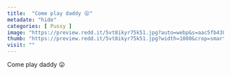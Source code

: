 ```yaml
---
title:  "Come play daddy 😛"
metadate: "hide"
categories: [ Pussy ]
image: "https://preview.redd.it/5vt8ikyr75k51.jpg?auto=webp&s=aac5fb438e4072e0d5abbece2ed4ab14fb6cd066"
thumb: "https://preview.redd.it/5vt8ikyr75k51.jpg?width=1080&crop=smart&auto=webp&s=886c0e899645fd03aa2091981171c85c2d6b9928"
visit: ""
---
```

Come play daddy 😛
